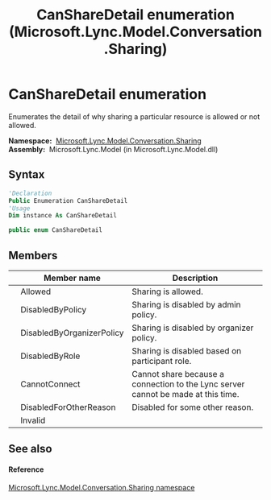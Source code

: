 ﻿---
title: CanShareDetail enumeration (Microsoft.Lync.Model.Conversation.Sharing)
TOCTitle: CanShareDetail enumeration
ms:assetid: T:Microsoft.Lync.Model.Conversation.Sharing.CanShareDetail_DI_3_UC_OCS14MrefLyncWPF
ms:mtpsurl: https://msdn.microsoft.com/en-us/library/microsoft.lync.model.conversation.sharing.cansharedetail_di_3_uc_ocs14mreflyncwpf(v=office.15)
ms:contentKeyID: 48598564
ms.date: 07/28/2014
mtps_version: v=office.15
f1_keywords:
- Microsoft.Lync.Model.Conversation.Sharing.CanShareDetail
- Microsoft.Lync.Model.Conversation.Sharing.CanShareDetail.Allowed
- Microsoft.Lync.Model.Conversation.Sharing.CanShareDetail.CannotConnect
- Microsoft.Lync.Model.Conversation.Sharing.CanShareDetail.DisabledByOrganizerPolicy
- Microsoft.Lync.Model.Conversation.Sharing.CanShareDetail.DisabledByPolicy
- Microsoft.Lync.Model.Conversation.Sharing.CanShareDetail.DisabledByRole
- Microsoft.Lync.Model.Conversation.Sharing.CanShareDetail.Invalid
- Microsoft.Lync.Model.Conversation.Sharing.CanShareDetail.DisabledForOtherReason
dev_langs:
- CSharp
- JScript
- VB
- other
---

# CanShareDetail enumeration

Enumerates the detail of why sharing a particular resource is allowed or not allowed.

**Namespace:**  [Microsoft.Lync.Model.Conversation.Sharing](microsoft-lync-model-conversation-sharing-namespace_2.md)  
**Assembly:**  Microsoft.Lync.Model (in Microsoft.Lync.Model.dll)

## Syntax

``` vb
'Declaration
Public Enumeration CanShareDetail
'Usage
Dim instance As CanShareDetail
```

``` csharp
public enum CanShareDetail
```

## Members

<table>
<thead>
<tr class="header">
<th></th>
<th>Member name</th>
<th>Description</th>
</tr>
</thead>
<tbody>
<tr class="odd">
<td></td>
<td>Allowed</td>
<td>Sharing is allowed.</td>
</tr>
<tr class="even">
<td></td>
<td>DisabledByPolicy</td>
<td>Sharing is disabled by admin policy.</td>
</tr>
<tr class="odd">
<td></td>
<td>DisabledByOrganizerPolicy</td>
<td>Sharing is disabled by organizer policy.</td>
</tr>
<tr class="even">
<td></td>
<td>DisabledByRole</td>
<td>Sharing is disabled based on participant role.</td>
</tr>
<tr class="odd">
<td></td>
<td>CannotConnect</td>
<td>Cannot share because a connection to the Lync server cannot be made at this time.</td>
</tr>
<tr class="even">
<td></td>
<td>DisabledForOtherReason</td>
<td>Disabled for some other reason.</td>
</tr>
<tr class="odd">
<td></td>
<td>Invalid</td>
<td></td>
</tr>
</tbody>
</table>


## See also

#### Reference

[Microsoft.Lync.Model.Conversation.Sharing namespace](microsoft-lync-model-conversation-sharing-namespace_2.md)

